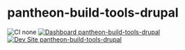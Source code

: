 # pantheon-build-tools-drupal

![CI none](https://img.shields.io/badge/ci-none-orange.svg)
[![Dashboard pantheon-build-tools-drupal](https://img.shields.io/badge/dashboard-pantheon_build_tools_drupal-yellow.svg)](https://dashboard.pantheon.io/sites/466a9278-e065-4ab8-b6a0-dba3c7288576#dev/code)
[![Dev Site pantheon-build-tools-drupal](https://img.shields.io/badge/site-pantheon_build_tools_drupal-blue.svg)](http://dev-pantheon-build-tools-drupal.pantheonsite.io/)